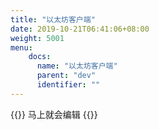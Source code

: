 ```yaml
---
title: "以太坊客户端"
date: 2019-10-21T06:41:06+08:00
weight: 5001
menu:
    docs:
      name: "以太坊客户端"
      parent: "dev"
      identifier: ""
---
```



{{<adm type="tip" title="提醒" >}}
马上就会编辑
{{</adm >}}